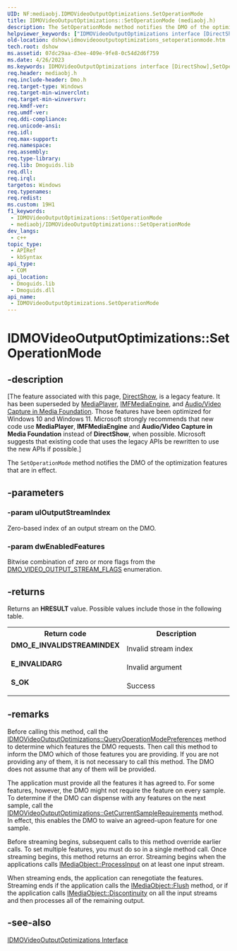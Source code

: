```yaml
---
UID: NF:mediaobj.IDMOVideoOutputOptimizations.SetOperationMode
title: IDMOVideoOutputOptimizations::SetOperationMode (mediaobj.h)
description: The SetOperationMode method notifies the DMO of the optimization features that are in effect.
helpviewer_keywords: ["IDMOVideoOutputOptimizations interface [DirectShow]","SetOperationMode method","IDMOVideoOutputOptimizations.SetOperationMode","IDMOVideoOutputOptimizations::SetOperationMode","IDMOVideoOutputOptimizationsSetOperationMode","SetOperationMode","SetOperationMode method [DirectShow]","SetOperationMode method [DirectShow]","IDMOVideoOutputOptimizations interface","dshow.idmovideooutputoptimizations_setoperationmode","mediaobj/IDMOVideoOutputOptimizations::SetOperationMode"]
old-location: dshow\idmovideooutputoptimizations_setoperationmode.htm
tech.root: dshow
ms.assetid: 07dc29aa-d3ee-409e-9fe8-0c54d2d6f759
ms.date: 4/26/2023
ms.keywords: IDMOVideoOutputOptimizations interface [DirectShow],SetOperationMode method, IDMOVideoOutputOptimizations.SetOperationMode, IDMOVideoOutputOptimizations::SetOperationMode, IDMOVideoOutputOptimizationsSetOperationMode, SetOperationMode, SetOperationMode method [DirectShow], SetOperationMode method [DirectShow],IDMOVideoOutputOptimizations interface, dshow.idmovideooutputoptimizations_setoperationmode, mediaobj/IDMOVideoOutputOptimizations::SetOperationMode
req.header: mediaobj.h
req.include-header: Dmo.h
req.target-type: Windows
req.target-min-winverclnt: 
req.target-min-winversvr: 
req.kmdf-ver: 
req.umdf-ver: 
req.ddi-compliance: 
req.unicode-ansi: 
req.idl: 
req.max-support: 
req.namespace: 
req.assembly: 
req.type-library: 
req.lib: Dmoguids.lib
req.dll: 
req.irql: 
targetos: Windows
req.typenames: 
req.redist: 
ms.custom: 19H1
f1_keywords:
 - IDMOVideoOutputOptimizations::SetOperationMode
 - mediaobj/IDMOVideoOutputOptimizations::SetOperationMode
dev_langs:
 - c++
topic_type:
 - APIRef
 - kbSyntax
api_type:
 - COM
api_location:
 - Dmoguids.lib
 - Dmoguids.dll
api_name:
 - IDMOVideoOutputOptimizations.SetOperationMode
---
```


# IDMOVideoOutputOptimizations::SetOperationMode


## -description

\[The feature associated with this page, [DirectShow](/windows/win32/directshow/directshow), is a legacy feature. It has been superseded by [MediaPlayer](/uwp/api/Windows.Media.Playback.MediaPlayer), [IMFMediaEngine](/windows/win32/api/mfmediaengine/nn-mfmediaengine-imfmediaengine), and [Audio/Video Capture in Media Foundation](windows/win32/medfound/audio-video-capture-in-media-foundation). Those features have been optimized for Windows 10 and Windows 11. Microsoft strongly recommends that new code use **MediaPlayer**, **IMFMediaEngine** and **Audio/Video Capture in Media Foundation** instead of **DirectShow**, when possible. Microsoft suggests that existing code that uses the legacy APIs be rewritten to use the new APIs if possible.\]

The <code>SetOperationMode</code> method notifies the DMO of the optimization features that are in effect.

## -parameters

### -param ulOutputStreamIndex

Zero-based index of an output stream on the DMO.

### -param dwEnabledFeatures

Bitwise combination of zero or more flags from the <a href="/windows/desktop/api/mediaobj/ne-mediaobj-_dmo_video_output_stream_flags">DMO_VIDEO_OUTPUT_STREAM_FLAGS</a> enumeration.

## -returns

Returns an <b>HRESULT</b> value. Possible values include those in the following table.

<table>
<tr>
<th>Return code</th>
<th>Description</th>
</tr>
<tr>
<td width="40%">
<dl>
<dt><b>DMO_E_INVALIDSTREAMINDEX</b></dt>
</dl>
</td>
<td width="60%">
Invalid stream index

</td>
</tr>
<tr>
<td width="40%">
<dl>
<dt><b>E_INVALIDARG</b></dt>
</dl>
</td>
<td width="60%">
Invalid argument

</td>
</tr>
<tr>
<td width="40%">
<dl>
<dt><b>S_OK</b></dt>
</dl>
</td>
<td width="60%">
Success

</td>
</tr>
</table>

## -remarks

Before calling this method, call the <a href="/windows/desktop/api/mediaobj/nf-mediaobj-idmovideooutputoptimizations-queryoperationmodepreferences">IDMOVideoOutputOptimizations::QueryOperationModePreferences</a> method to determine which features the DMO requests. Then call this method to inform the DMO which of those features you are providing. If you are not providing any of them, it is not necessary to call this method. The DMO does not assume that any of them will be provided.

The application must provide all the features it has agreed to. For some features, however, the DMO might not require the feature on every sample. To determine if the DMO can dispense with any features on the next sample, call the <a href="/windows/desktop/api/mediaobj/nf-mediaobj-idmovideooutputoptimizations-getcurrentsamplerequirements">IDMOVideoOutputOptimizations::GetCurrentSampleRequirements</a> method. In effect, this enables the DMO to waive an agreed-upon feature for one sample.

Before streaming begins, subsequent calls to this method override earlier calls. To set multiple features, you must do so in a single method call. Once streaming begins, this method returns an error. Streaming begins when the applications calls <a href="/windows/desktop/api/mediaobj/nf-mediaobj-imediaobject-processinput">IMediaObject::ProcessInput</a> on at least one input stream.

When streaming ends, the application can renegotiate the features. Streaming ends if the application calls the <a href="/windows/desktop/api/mediaobj/nf-mediaobj-imediaobject-flush">IMediaObject::Flush</a> method, or if the application calls <a href="/windows/desktop/api/mediaobj/nf-mediaobj-imediaobject-discontinuity">IMediaObject::Discontinuity</a> on all the input streams and then processes all of the remaining output.

## -see-also

<a href="/windows/desktop/api/mediaobj/nn-mediaobj-idmovideooutputoptimizations">IDMOVideoOutputOptimizations Interface</a>
